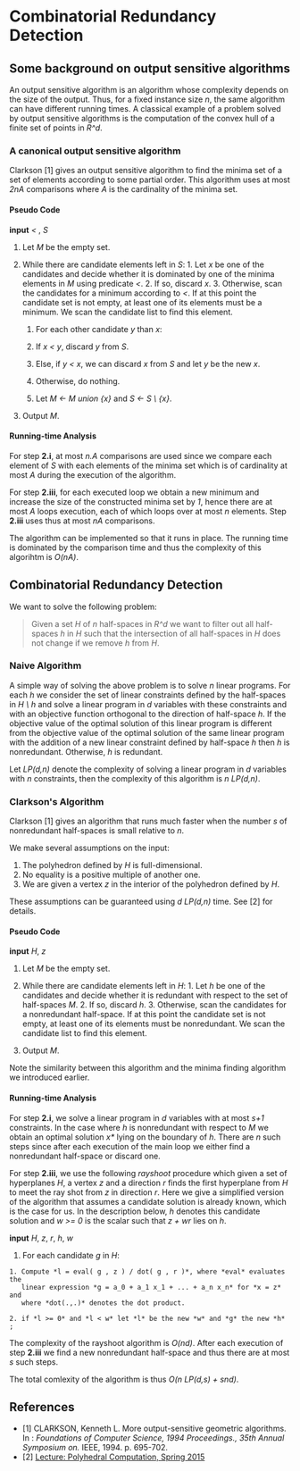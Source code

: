 # Combinatorial Redundancy Detection

## Some background on output sensitive algorithms

An output sensitive algorithm is an algorithm whose complexity depends on the
size of the output. Thus, for a fixed instance size *n*, the same algorithm can
have different running times. A classical example of a problem solved by output
sensitive algorithms is the computation of the convex hull of a finite
set of points in *R^d*.

### A canonical output sensitive algorithm

Clarkson [1] gives an output sensitive algorithm to find the minima
set of a set of elements according to some partial order.
This algorithm uses at most *2nA* comparisons where *A* is the cardinality of
the minima set.


#### Pseudo Code

**input** *<* , *S*

  1. Let *M* be the empty set.
  2. While there are candidate elements left in *S*:
    1. Let *x* be one of the candidates and decide whether it
       is dominated by one of the minima elements in *M* using predicate *<*.
    2. If so, discard *x*.
    3. Otherwise, scan the candidates for a minimum according to *<*. If at this point the
       candidate set is not empty, at least one of its elements must be a
       minimum. We scan the candidate list to find this element.
      1. For each other candidate *y* than *x*:
        1. If *x < y*, discard *y* from *S*.
        2. Else, if *y < x*, we can discard *x* from *S* and let *y*
           be the new *x*.
        3. Otherwise, do nothing.

      2. Let *M <- M union {x}* and *S <- S \ {x}*.

  3. Output *M*.

#### Running-time Analysis

For step **2.i**, at most *n.A* comparisons are used since we compare each element
of *S* with each elements of the minima set which is of cardinality at most *A*
during the execution of the algorithm.

For step **2.iii**, for each executed loop we
obtain a new minimum and increase the size of the constructed minima set by
*1*, hence there are at most *A* loops execution, each of which loops over at
most *n* elements. Step **2.iii** uses thus at most *nA* comparisons.

The algorithm can be implemented so that it runs in place. The running time is
dominated by the comparison time and thus the
complexity of this algorihtm is *O(nA)*.


## Combinatorial Redundancy Detection

We want to solve the following problem:

> Given a set *H* of *n* half-spaces in *R^d* we want to filter out all half-spaces
*h* in *H* such that the intersection of all half-spaces in *H* does not change
if we remove *h* from *H*.

### Naive Algorithm

A simple way of solving the above problem is to solve *n* linear programs.
For each *h* we consider the set of linear constraints defined by the half-spaces in
*H \ h* and solve a linear program in *d* variables with these constraints and
with an objective function orthogonal to the direction of half-space *h*. If
the objective value of the optimal solution of this linear program
is different from the objective value of the optimal solution of the same
linear program with the addition of a new linear constraint defined by half-space
*h* then *h* is nonredundant. Otherwise, *h* is redundant.

Let *LP(d,n)* denote the complexity of solving a linear program in *d*
variables with *n* constraints, then the complexity of this algorithm is
*n LP(d,n)*.

### Clarkson's Algorithm

Clarkson [1] gives an algorithm that runs much faster when the number *s* of
nonredundant half-spaces is small relative to *n*.

We make several assumptions on the input:

  1. The polyhedron defined by *H* is full-dimensional.
  2. No equality is a positive multiple of another one.
  3. We are given a vertex *z* in the interior of the polyhedron defined by *H*.

These assumptions can be guaranteed using *d LP(d,n)* time. See [2] for details.

#### Pseudo Code

**input** *H*, *z*

  1. Let *M* be the empty set.
  2. While there are candidate elements left in *H*:
    1. Let *h* be one of the candidates and decide whether it
       is redundant with respect to the set of half-spaces *M*.
    2. If so, discard *h*.
    3. Otherwise, scan the candidates for a nonredundant half-space. If at this point the
       candidate set is not empty, at least one of its elements must be
       nonredundant. We scan the candidate list to find this element.

  3. Output *M*.

Note the similarity between this algorithm and the minima finding algorithm we
introduced earlier.

#### Running-time Analysis

For step **2.i**, we solve a linear program in *d* variables with at most
*s+1* constraints. In the case where *h* is nonredundant with respect to *M* we
obtain an optimal solution _x*_ lying on the boundary of *h*. There are *n*
such steps since after each execution of the main loop we either find
a nonredundant half-space or discard one.

For step **2.iii**, we use the following *rayshoot* procedure which given a set of
hyperplanes *H*, a vertex *z* and a direction *r* finds the first hyperplane
from *H* to meet the ray shot from *z* in direction *r*. Here we give a
simplified version of the algorithm that assumes a candidate solution is already
known, which is the case for us. In the description below, *h* denotes this
candidate solution and *w >= 0* is the scalar such that *z + wr* lies on *h*.

**input** *H*, *z*, *r*, *h*, *w*

  1. For each candidate *g* in *H*:

    1. Compute *l = eval( g , z ) / dot( g , r )*, where *eval* evaluates the
       linear expression *g = a_0 + a_1 x_1 + ... + a_n x_n* for *x = z* and
       where *dot(.,.)* denotes the dot product.

    2. if *l >= 0* and *l < w* let *l* be the new *w* and *g* the new *h*  ;

The complexity of the rayshoot algorithm is *O(nd)*. After each execution of
step **2.iii** we find a new nonredundant half-space and thus there are at most
*s* such steps.

The total comlexity of the algorithm is thus *O(n LP(d,s) + snd)*.

## References

  - [1] CLARKSON, Kenneth L. More output-sensitive geometric algorithms. In :
*Foundations of Computer Science, 1994 Proceedings., 35th Annual Symposium on.*
IEEE, 1994. p. 695-702.
  - [2] [Lecture: Polyhedral Computation, Spring 2015](http://www-oldurls.inf.ethz.ch/personal/fukudak/lect/pclect/notes2015/PolyComp2015.pdf)
